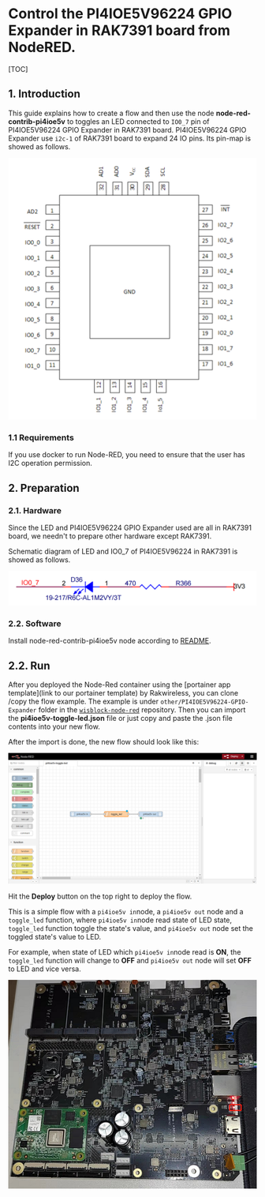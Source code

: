 # Control the PI4IOE5V96224 GPIO Expander in RAK7391 board from NodeRED.

[TOC]

## 1. Introduction

This guide explains how to create a flow and then use the node **node-red-contrib-pi4ioe5v** to toggles an LED connected to `IO0_7` pin of PI4IOE5V96224 GPIO Expander in RAK7391 board.  PI4IOE5V96224 GPIO Expander use `i2c-1` of RAK7391 board to expand 24 IO pins.  Its pin-map is showed as follows.

![image-20220302171903406](assets/image-20220302171903406.png)





### 1.1 Requirements

If you use docker to run Node-RED,  you need to ensure that the user has I2C operation permission.



## 2. Preparation

### 2.1. Hardware

Since the LED and PI4IOE5V96224  GPIO Expander used are all in RAK7391 board, we needn't to prepare other hardware except RAK7391.

Schematic diagram of LED and IO0_7 of PI4IOE5V96224  in RAK7391 is showed as follows.

![image-20220302172023719](assets/image-20220302172023719.png)

### 2.2. Software

Install node-red-contrib-pi4ioe5v node according to [README]( https://git.rak-internal.net/product-rd/gateway/wis-developer/rak7391/node-red-nodes/-/tree/dev/node-red-contrib-pi4ioe5v).



## 2.2. Run

After you deployed the Node-Red container using the [portainer app template](link to our portainer template) by Rakwireless, you can clone /copy the flow example. The example is under `other/PI4IOE5V96224-GPIO-Expander` folder in the [`wisblock-node-red`](https://git.rak-internal.net/product-rd/gateway/wis-developer/rak7391/wisblock-node-red/-/tree/dev/) repository. Then you can import the  **pi4ioe5v-toggle-led.json** file or just copy and paste the .json file contents into your new flow.

After the import is done, the new flow should look like this:

![image-20220302173159753](assets/image-20220302173159753.png)

Hit the **Deploy** button on the top right to deploy the flow.

This is a simple flow with a `pi4ioe5v in`node, a `pi4ioe5v out` node and a `toggle_led`  function, where `pi4ioe5v in`node read state of LED state,  `toggle_led`  function toggle the state's value, and `pi4ioe5v out` node set the toggled state's value to LED. 

For example, when state of LED which `pi4ioe5v in`node read is **ON**, the `toggle_led`  function will change to **OFF** and `pi4ioe5v out` node will set **OFF** to LED and  vice versa.



![image-20220303172308491](assets/image-20220303172308491.png)

